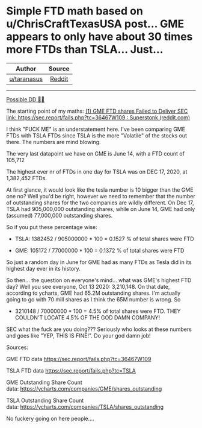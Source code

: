 Simple FTD math based on u/ChrisCraftTexasUSA post... GME appears to only have about 30 times more FTDs than TSLA... Just...
============================================================================================================================

| Author       | Source       | 
| :-------------: |:-------------:|
|  [u/taranasus](https://www.reddit.com/user/taranasus/) | [Reddit](https://www.reddit.com/r/Superstonk/comments/obh3z3/simple_ftd_math_based_on_uchriscrafttexasusa_post/) | 

---

[Possible DD 👨‍🔬](https://www.reddit.com/r/Superstonk/search?q=flair_name%3A%22Possible%20DD%20%F0%9F%91%A8%E2%80%8D%F0%9F%94%AC%22&restrict_sr=1)

The starting point of my maths: [(1) GME FTD shares Failed to Deliver SEC link: https://sec.report/fails.php?tc=36467W109 : Superstonk (reddit.com)](https://www.reddit.com/r/Superstonk/comments/obet09/gme_ftd_shares_failed_to_deliver_sec_link/)

I think "FUCK ME" is an understatement here. I've been comparing GME FTDs with TSLA FTDs since TSLA is the more "Volatile" of the stocks out there. The numbers are mind blowing.

The very last datapoint we have on GME is June 14, with a FTD count of 105,712

The highest ever nr of FTDs in one day for TSLA was on DEC 17, 2020, at 1,382,452 FTDs.

At first glance, it would look like the tesla number is 10 bigger than the GME one no? Well you'd be right, however we need to remember that the number of outstanding shares for the two companies are wildly different. On Dec 17, TSLA had 905,000,000 outstanding shares, while on June 14, GME had only (assumed) 77,000,000 outstanding shares.

So if you put these percentage wise:

- TSLA: 1382452 / 905000000 * 100 = 0.1527 % of total shares were FTD

- GME: 105172 / 77000000 * 100 = 0.1372 % of total shares were FTD

So just a random day in June for GME had as many FTDs as Tesla did in its highest day ever in its history.

So then... the question on everyone's mind... what was GME's highest FTD day? Well you see everyone, Oct 13 2020: 3,210,148. On that date, according to ycharts, GME had 65.2M outstanding shares. I'm actually going to go with 70 mill shares as I think the 65M number is wrong. So

- 3210148 / 70000000 * 100 = 4.5% of total shares were FTD. THEY COULDN'T LOCATE 4.5% OF THE GOD DAMN COMPANY!

SEC what the fuck are you doing??? Seriously who looks at these numbers and goes like "YEP, THIS IS FINE!". Do your god damn job!

Sources:

GME FTD data <https://sec.report/fails.php?tc=36467W109>

TSLA FTD data <https://sec.report/fails.php?tc=TSLA>

GME Outstanding Share Count data: <https://ycharts.com/companies/GME/shares_outstanding>

TSLA Outstanding Share Count data: <https://ycharts.com/companies/TSLA/shares_outstanding>

No fuckery going on here people....

